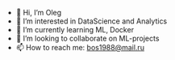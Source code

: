 - 👋 Hi, I’m Oleg
- 👀 I’m interested in DataScience and Analytics
- 🌱 I’m currently learning ML, Docker
- 💞️ I’m looking to collaborate on ML-projects
- 📫 How to reach me: bos1988@mail.ru

<!---
bos1988/bos1988 is a ✨ special ✨ repository because its `README.md` (this file) appears on your GitHub profile.
You can click the Preview link to take a look at your changes.
--->
